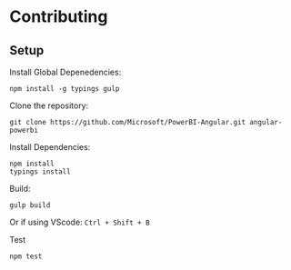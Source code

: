 # Contributing

## Setup

Install Global Depenedencies:
```
npm install -g typings gulp
```

Clone the repository:
```
git clone https://github.com/Microsoft/PowerBI-Angular.git angular-powerbi
```

Install Dependencies:
```
npm install
typings install
``` 

Build:
```
gulp build
```
Or if using VScode: `Ctrl + Shift + B`

Test
```
npm test
```

